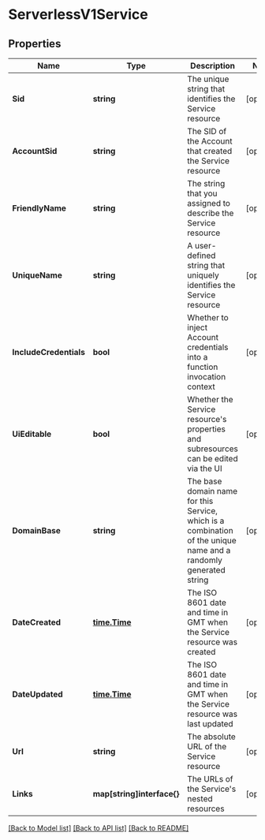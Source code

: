# ServerlessV1Service

## Properties

Name | Type | Description | Notes
------------ | ------------- | ------------- | -------------
**Sid** | **string** | The unique string that identifies the Service resource |[optional] 
**AccountSid** | **string** | The SID of the Account that created the Service resource |[optional] 
**FriendlyName** | **string** | The string that you assigned to describe the Service resource |[optional] 
**UniqueName** | **string** | A user-defined string that uniquely identifies the Service resource |[optional] 
**IncludeCredentials** | **bool** | Whether to inject Account credentials into a function invocation context |[optional] 
**UiEditable** | **bool** | Whether the Service resource's properties and subresources can be edited via the UI |[optional] 
**DomainBase** | **string** | The base domain name for this Service, which is a combination of the unique name and a randomly generated string |[optional] 
**DateCreated** | [**time.Time**](time.Time.md) | The ISO 8601 date and time in GMT when the Service resource was created |[optional] 
**DateUpdated** | [**time.Time**](time.Time.md) | The ISO 8601 date and time in GMT when the Service resource was last updated |[optional] 
**Url** | **string** | The absolute URL of the Service resource |[optional] 
**Links** | **map[string]interface{}** | The URLs of the Service's nested resources |[optional] 

[[Back to Model list]](../README.md#documentation-for-models) [[Back to API list]](../README.md#documentation-for-api-endpoints) [[Back to README]](../README.md)


